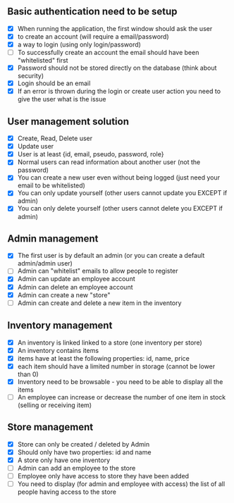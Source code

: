 ## Basic authentication need to be setup
- [x] When running the application, the first window should ask the user
- [x] to create an account (will require a email/password)
- [x] a way to login (using only login/password)
- [ ] To successfully create an account the email should have been "whitelisted" first
- [x] Password should not be stored directly on the database (think about security)
- [x] Login should be an email
- [x] If an error is thrown during the login or create user action you need to give the user what is the issue
## User management solution
- [x] Create, Read, Delete user
- [x] Update user
- [x] User is at least {id, email, pseudo, password, role}
- [x] Normal users can read information about another user (not the password)
- [x] You can create a new user even without being logged (just need your email to be whitelisted)
- [x] You can only update yourself (other users cannot update you EXCEPT if admin)
- [x] You can only delete yourself (other users cannot delete you EXCEPT if admin)
## Admin management
- [x] The first user is by default an admin (or you can create a default admin/admin user)
- [ ] Admin can "whitelist" emails to allow people to register
- [x] Admin can update an employee account
- [x] Admin can delete an employee account
- [x] Admin can create a new "store"
- [ ] Admin can create and delete a new item in the inventory
## Inventory management
- [x] An inventory is linked linked to a store (one inventory per store)
- [x] An inventory contains items
- [x] items have at least the following properties: id, name, price
- [x] each item should have a limited number in storage (cannot be lower than 0)
- [x] Inventory need to be browsable - you need to be able to display all the items
- [ ] An employee can increase or decrease the number of one item in stock (selling or receiving item)
## Store management
- [x] Store can only be created / deleted by Admin
- [x] Should only have two properties: id and name
- [x] A store only have one inventory
- [ ] Admin can add an employee to the store
- [ ] Employee only have access to store they have been added
- [ ] You need to display (for admin and employee with access) the list of all people having access to the store